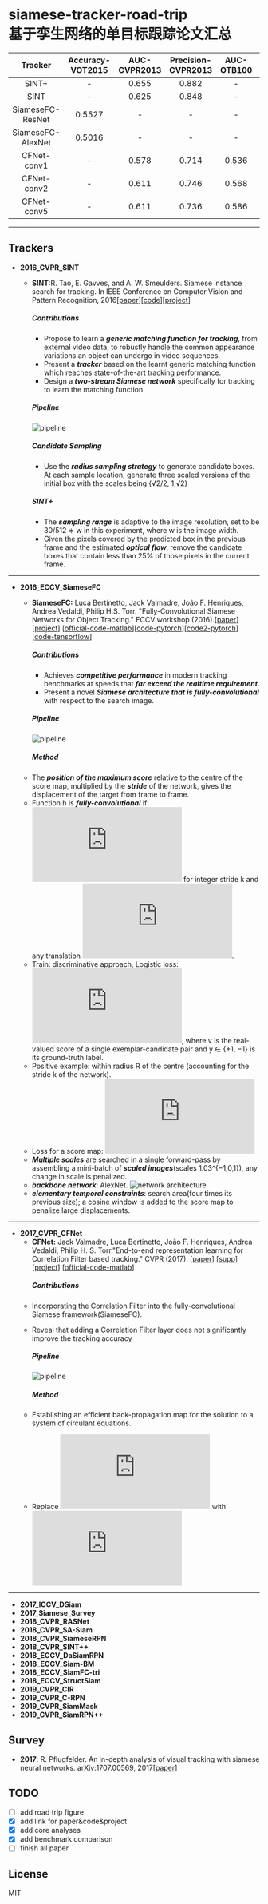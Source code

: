 ﻿siamese-tracker-road-trip  
基于孪生网络的单目标跟踪论文汇总
====

|   Tracker   | Accuracy-VOT2015 |AUC-CVPR2013 | Precision-CVPR2013 | AUC-OTB100 | Precision-OTB100 | AUC-OTB50 | Precision-OTB50 |  FPS  |
| :---------: |        :----------:       |   :----------:      |     :----------------:      |    :--------:    |   :--------------:     |     :-------:      |   :-------------:   | :----: |
|    SINT+    |                 -            |        0.655          |             0.882             |          -          |               -               |         -            |            -             |  4     |
|    SINT     |                  -             |         0.625       |               0.848            |           -         |               -                |          -          |              -           |   4    |
|SiameseFC-ResNet|     0.5527   |           -             |           -                       |         -             |             -                 |          -         |             -           |    25   |
|SiameseFC-AlexNet|     0.5016   |           -             |           -                       |         -             |             -                 |          -         |             -           |    65   |
|   CFNet-conv1     |            -       |        0.578           |           0.714               |         0.536         |          0.658          |      0.488      |       0.613         |    83   |
|   CFNet-conv2     |            -       |        0.611           |           0.746               |         0.568         |          0.693          |      0.530      |       0.660         |    75   |
|   CFNet-conv5     |            -       |        0.611           |           0.736               |         0.586         |          0.711          |      0.539      |       0.670         |    43   |
-------
## Trackers
- **2016_CVPR_SINT**
    * **SINT**:R. Tao, E. Gavves, and A. W. Smeulders. Siamese instance search for tracking. In IEEE Conference on Computer Vision and Pattern Recognition, 2016[[paper](http://openaccess.thecvf.com/content_cvpr_2016/papers/Tao_Siamese_Instance_Search_CVPR_2016_paper.pdf)][[code](https://github.com/taotaoorange/SINT)][[project](https://taotaoorange.github.io/projects/SINT/SINT_proj.html)]  

        ##### Contributions
    	- Propose to learn a ***generic matching function for tracking***, from external video data, to robustly handle the common appearance variations an object can undergo in video sequences.
    	- Present a ***tracker*** based on the learnt generic matching function which reaches state-of-the-art tracking performance.
    	- Design a ***two-stream Siamese network*** specifically for tracking to learn the matching function.

        ##### Pipeline
        ![pipeline](image/SINT/pipeline.png)

        ##### Candidate Sampling
    	- Use the ***radius sampling strategy*** to generate candidate boxes. At each sample location, generate three scaled versions of the initial box with the scales being {√2/2, 1,√2}

        ##### SINT+
    	- The ***sampling range*** is adaptive to the image resolution, set to be 30/512 ∗ w in this experiment, where w is the image width.
    	- Given the pixels covered by the predicted box in the previous frame and the estimated ***optical flow***, remove the candidate boxes that contain less than 25% of those pixels in the current frame.
-----
- **2016_ECCV_SiameseFC**
    * **SiameseFC:** Luca Bertinetto, Jack Valmadre, João F. Henriques, Andrea Vedaldi, Philip H.S. Torr. "Fully-Convolutional Siamese Networks for Object Tracking." ECCV workshop (2016).[[paper](http://120.52.73.78/arxiv.org/pdf/1606.09549v2.pdf)][[project](http://www.robots.ox.ac.uk/~luca/siamese-fc.html)]
    [[official-code-matlab](https://github.com/bertinetto/siamese-fc)][[code-pytorch](https://github.com/mozhuangb/SiameseFC-pytorch)][[code2-pytorch](https://github.com/GengZ/siameseFC-pytorch-vot)][[code-tensorflow](https://github.com/zzh142857/SiameseFC-tf)]

        ##### Contributions
    	- Achieves ***competitive performance*** in modern tracking benchmarks at speeds that ***far exceed the realtime requirement***.
    	- Present a novel ***Siamese architecture that is fully-convolutional*** with respect to the search image.

        ##### Pipeline
        ![pipeline](image/SiameseFC/pipeline.png)

        ##### Method
	- The ***position of the maximum score*** relative to the centre of the score map, multiplied by the ***stride*** of the network, gives the displacement of the target from frame to frame.
	- Function h is ***fully-convolutional*** if: ![img](https://latex.codecogs.com/gif.latex?h%5C%28L_%7Bk%5Ctau%7Dx%5C%29%3DL_%7B%5Ctau%7Dh%5C%28x%5C%29) for integer stride k and any translation ![symbol](https://latex.codecogs.com/gif.latex?%5Ctau).
	- Train: discriminative approach, Logistic loss: ![img](https://latex.codecogs.com/gif.latex?l%5C%28y%2Cv%5C%29%3Dlog%5C%281&plus;exp%5C%28-yv%5C%29%5C%29), where v is the real-valued score of a single exemplar-candidate pair and y ∈
{+1, −1} is its ground-truth label.  
	- Positive example: within radius R of the centre (accounting for the stride k of the network).
	- Loss for a score map: ![img](https://latex.codecogs.com/gif.latex?y%5Bu%5D%3D%5Cbegin%7Bcases%7D%20&plus;1%20%5Cquad%20if%20%5C%20k%7C%7Cu-c%7C%7C%20%5Cle%20R%20%5C%5C%20-1%20%5Cquad%20otherwise.%20%5Cend%7Bcases%7D)
	- ***Multiple scales*** are searched in a single forward-pass by assembling a mini-batch of ***scaled images***(scales 1.03^{−1,0,1}), any change in scale is penalized.
	- ***backbone network***: AlexNet.
	![network architecture](image/SiameseFC/architecture.png)
	- ***elementary temporal constraints***: search area(four times its previous size); a cosine window is added to the score map to penalize large displacements.
-----
- **2017_CVPR_CFNet**
    * **CFNet:** Jack Valmadre, Luca Bertinetto, João F. Henriques, Andrea Vedaldi, Philip H. S. Torr."End-to-end representation learning for Correlation Filter based tracking." CVPR (2017). 
[[paper](http://openaccess.thecvf.com/content_cvpr_2017/papers/Valmadre_End-To-End_Representation_Learning_CVPR_2017_paper.pdf)]
[[supp](http://openaccess.thecvf.com/content_cvpr_2017/supplemental/Valmadre_End-To-End_Representation_Learning_2017_CVPR_supplemental.pdf)]
[[project](http://www.robots.ox.ac.uk/~luca/cfnet.html)]
[[official-code-matlab](https://github.com/bertinetto/cfnet)]
        ##### Contributions
	- Incorporating the Correlation Filter into the fully-convolutional Siamese framework(SiameseFC).
	- Reveal that adding a Correlation Filter layer does not significantly improve the tracking accuracy

        ##### Pipeline
        ![pipeline](image/CFNet/pipeline.png)

        ##### Method
	- Establishing an efficient back-propagation map for the solution to a system of circulant equations.
	- Replace ![SiameseFC](https://latex.codecogs.com/gif.latex?g_p%28x%5E%7B%27%7D%2Cz%5E%7B%27%7D%29%3Df_p%28x%5E%7B%27%7D%29%5Cstar%20f_p%28z%5E%7B%27%7D%29) with ![CFNet](https://latex.codecogs.com/gif.latex?h_%7Bp%2Cs%2Cb%7D%28x%5E%7B%27%7D%2Cz%5E%7B%27%7D%29%3Dsw%28f_p%28x%5E%7B%27%7D%29%5Cstar%20f_p%28z%5E%7B%27%7D%29%29%20&plus;%20b)
-----
- **2017_ICCV_DSiam**
- **2017_Siamese_Survey**
- **2018_CVPR_RASNet**
- **2018_CVPR_SA-Siam**
- **2018_CVPR_SiameseRPN**
- **2018_CVPR_SINT++**
- **2018_ECCV_DaSiamRPN**
- **2018_ECCV_Siam-BM**
- **2018_ECCV_SiamFC-tri**
- **2018_ECCV_StructSiam**
- **2019_CVPR_CIR**
- **2019_CVPR_C-RPN**
- **2019_CVPR_SiamMask**
- **2019_CVPR_SiamRPN++**

## Survey
* **2017**: R. Pflugfelder. An in-depth analysis of visual tracking with siamese neural networks. arXiv:1707.00569, 2017[[paper](https://arxiv.org/pdf/1707.00569.pdf)]  

## TODO  
- [ ] add road trip figure
- [x] add link for paper&code&project
- [x] add core analyses
- [x] add benchmark comparison
- [ ] finish all paper

## License
MIT
